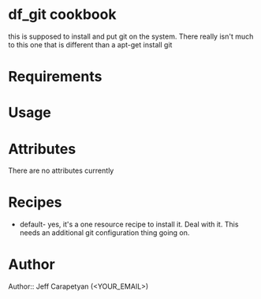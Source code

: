 # df_git cookbook
this is supposed to install and put git on the system. There really isn't much to this one that is different than a apt-get install git
# Requirements

# Usage

# Attributes
There are no attributes currently
# Recipes
* default- yes, it's a one resource recipe to install it. Deal with it.
This needs an additional git configuration thing going on.

# Author

Author:: Jeff Carapetyan (<YOUR_EMAIL>)
